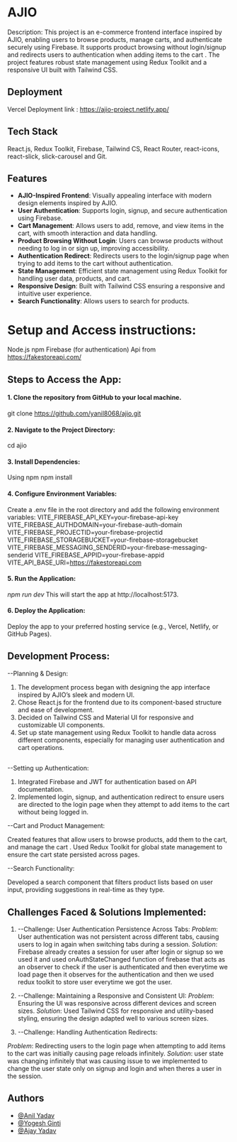 # AJIO

Description: This project is an e-commerce frontend interface inspired by AJIO, enabling users to browse products, manage carts, and authenticate securely using Firebase. It supports product browsing without login/signup and redirects users to authentication when adding items to the cart . The project features robust state management using Redux Toolkit and a responsive UI built with Tailwind CSS.

## Deployment

Vercel Deployment link : https://ajio-project.netlify.app/

## Tech Stack

React.js, Redux Toolkit, Firebase, Tailwind CS, React Router, react-icons, react-slick, slick-carousel and Git.

## Features

- **AJIO-Inspired Frontend**: Visually appealing interface with modern design elements inspired by AJIO.
- **User Authentication**: Supports login, signup, and secure authentication using Firebase.
- **Cart Management**: Allows users to add, remove, and view items in the cart, with smooth interaction and data handling.
- **Product Browsing Without Login**: Users can browse products without needing to log in or sign up, improving accessibility.
- **Authentication Redirect**: Redirects users to the login/signup page when trying to add items to the cart without authentication.
- **State Management**: Efficient state management using Redux Toolkit for handling user data, products, and cart.
- **Responsive Design**: Built with Tailwind CSS ensuring a responsive and intuitive user experience.
- **Search Functionality**: Allows users to search for products.

# Setup and Access instructions:

Node.js
npm
Firebase (for authentication)
Api from https://fakestoreapi.com/

## Steps to Access the App:

#### 1. Clone the repository from GitHub to your local machine.

git clone https://github.com/yanil8068/ajio.git

#### 2. Navigate to the Project Directory:

cd ajio

#### 3. Install Dependencies:

Using npm
npm install

#### 4. Configure Environment Variables:

Create a .env file in the root directory and add the following environment variables:
VITE_FIREBASE_API_KEY=your-firebase-api-key
VITE_FIREBASE_AUTHDOMAIN=your-firebase-auth-domain
VITE_FIREBASE_PROJECTID=your-firebase-projectid
VITE_FIREBASE_STORAGEBUCKET=your-firebase-storagebucket
VITE_FIREBASE_MESSAGING_SENDERID=your-firebase-messaging-senderid
VITE_FIREBASE_APPID=your-firebase-appid
VITE_API_BASE_URI=https://fakestoreapi.com

#### 5. Run the Application:

_npm run dev_
This will start the app at http://localhost:5173.

#### 6. Deploy the Application:

Deploy the app to your preferred hosting service (e.g., Vercel, Netlify, or GitHub Pages).

## Development Process:

--Planning & Design:

1. The development process began with designing the app interface inspired by AJIO’s sleek and modern UI.
2. Chose React.js for the frontend due to its component-based structure and ease of development.
3. Decided on Tailwind CSS and Material UI for responsive and customizable UI components.
4. Set up state management using Redux Toolkit to handle data across different components, especially for managing user authentication and cart operations.

##

--Setting up Authentication:

1. Integrated Firebase and JWT for authentication based on API documentation.
2. Implemented login, signup, and authentication redirect to ensure users are directed to the login page when they attempt to add items to the cart without being logged in.

--Cart and Product Management:

Created features that allow users to browse products, add them to the cart, and manage the cart .
Used Redux Toolkit for global state management to ensure the cart state persisted across pages.

--Search Functionality:

Developed a search component that filters product lists based on user input, providing suggestions in real-time as they type.

##

## Challenges Faced & Solutions Implemented:

1. --Challenge: User Authentication Persistence Across Tabs:
   _Problem_: User authentication was not persistent across different tabs, causing users to log in again when switching tabs during a session.
   _Solution_: Firebase already creates a session for user after login or signup so we used it and used onAuthStateChanged function of firebase that acts as an observer to check if the user is authenticated and then everytime we load page then it observes for the authentication and then we used redux toolkit to store user everytime we got the user.

2. --Challenge: Maintaining a Responsive and Consistent UI:
   _Problem_: Ensuring the UI was responsive across different devices and screen sizes.
   _Solution_: Used Tailwind CSS for responsive and utility-based styling, ensuring the design adapted well to various screen sizes.

3. --Challenge: Handling Authentication Redirects:

_Problem_: Redirecting users to the login page when attempting to add items to the cart was initially causing page reloads infinitely.
_Solution_: user state was changing infinitely that was causing issue to we implemented to change the user state only on signup and login and when theres a user in the session.

## Authors

- [@Anil Yadav](https://github.com/yanil8068)
- [@Yogesh Ginti](https://github.com/Yogesh-Ginti)
- [@Ajay Yadav](https://github.com/Ajaybipul)
